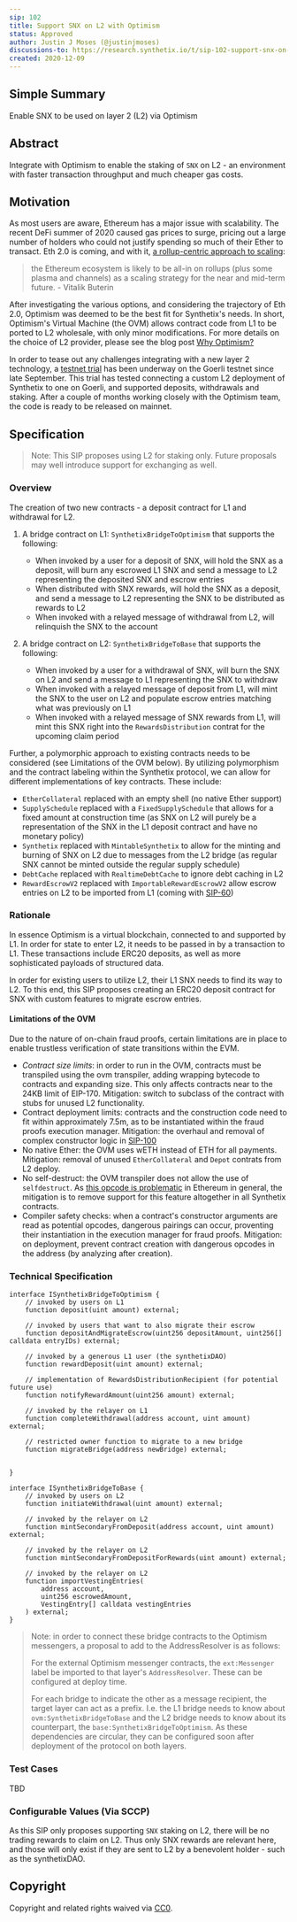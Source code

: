 ```yaml
---
sip: 102
title: Support SNX on L2 with Optimism
status: Approved
author: Justin J Moses (@justinjmoses)
discussions-to: https://research.synthetix.io/t/sip-102-support-snx-on-l2-ovm/240
created: 2020-12-09
---
```


## Simple Summary

<!--"If you can't explain it simply, you don't understand it well enough." Simply describe the outcome the proposed changes intends to achieve. This should be non-technical and accessible to a casual community member.-->

Enable SNX to be used on layer 2 (L2) via Optimism

## Abstract

<!--A short (~200 word) description of the proposed change, the abstract should clearly describe the proposed change. This is what *will* be done if the SIP is implemented, not *why* it should be done or *how* it will be done. If the SIP proposes deploying a new contract, write, "we propose to deploy a new contract that will do x".-->

Integrate with Optimism to enable the staking of `SNX` on L2 - an environment with faster transaction throughput and much cheaper gas costs.

## Motivation

<!--This is the problem statement. This is the *why* of the SIP. It should clearly explain *why* the current state of the protocol is inadequate.  It is critical that you explain *why* the change is needed, if the SIP proposes changing how something is calculated, you must address *why* the current calculation is innaccurate or wrong. This is not the place to describe how the SIP will address the issue!-->

As most users are aware, Ethereum has a major issue with scalability. The recent DeFi summer of 2020 caused gas prices to surge, pricing out a large number of holders who could not justify spending so much of their Ether to transact. Eth 2.0 is coming, and with it, [a rollup-centric approach to scaling](https://ethereum-magicians.org/t/a-rollup-centric-ethereum-roadmap/4698):

> the Ethereum ecosystem is likely to be all-in on rollups (plus some plasma and channels) as a scaling strategy for the near and mid-term future. - Vitalik Buterin

After investigating the various options, and considering the trajectory of Eth 2.0, Optimism was deemed to be the best fit for Synthetix's needs. In short, Optimism's Virtual Machine (the OVM) allows contract code from L1 to be ported to L2 wholesale, with only minor modifications. For more details on the choice of L2 provider, please see the blog post [Why Optimism?](https://blog.synthetix.io/why-optimism/)

In order to tease out any challenges integrating with a new layer 2 technology, a [testnet trial](https://blog.synthetix.io/optimistic-ethereum-l2-testnet/) has been underway on the Goerli testnet since late September. This trial has tested connecting a custom L2 deployment of Synthetix to one on Goerli, and supported deposits, withdrawals and staking. After a couple of months working closely with the Optimism team, the code is ready to be released on mainnet.

## Specification

> Note: This SIP proposes using L2 for staking only. Future proposals may well introduce support for exchanging as well.

<!--The specification should describe the syntax and semantics of any new feature, there are five sections
1. Overview
2. Rationale
3. Technical Specification
4. Test Cases
5. Configurable Values
-->

### Overview

<!--This is a high level overview of *how* the SIP will solve the problem. The overview should clearly describe how the new feature will be implemented.-->

The creation of two new contracts - a deposit contract for L1 and withdrawal for L2.

1. A bridge contract on L1: `SynthetixBridgeToOptimism` that supports the following:

   - When invoked by a user for a deposit of SNX, will hold the SNX as a deposit, will burn any escrowed L1 SNX and send a message to L2 representing the deposited SNX and escrow entries
   - When distributed with SNX rewards, will hold the SNX as a deposit, and send a message to L2 representing the SNX to be distributed as rewards to L2
   - When invoked with a relayed message of withdrawal from L2, will relinquish the SNX to the account

2. A bridge contract on L2: `SynthetixBridgeToBase` that supports the following:
   - When invoked by a user for a withdrawal of SNX, will burn the SNX on L2 and send a message to L1 representing the SNX to withdraw
   - When invoked with a relayed message of deposit from L1, will mint the SNX to the user on L2 and populate escrow entries matching what was previously on L1
   - When invoked with a relayed message of SNX rewards from L1, will mint this SNX right into the `RewardsDistribution` contrat for the upcoming claim period

Further, a polymorphic approach to existing contracts needs to be considered (see Limitations of the OVM below). By utilizing polymorphism and the contract labeling within the Synthetix protocol, we can allow for different implementations of key contracts. These include:

- `EtherCollateral` replaced with an empty shell (no native Ether support)
- `SupplySchedule` replaced with a `FixedSupplySchedule` that allows for a fixed amount at construction time (as SNX on L2 will purely be a representation of the SNX in the L1 deposit contract and have no monetary policy)
- `Synthetix` replaced with `MintableSynthetix` to allow for the minting and burning of SNX on L2 due to messages from the L2 bridge (as regular SNX cannot be minted outside the regular supply schedule)
- `DebtCache` replaced with `RealtimeDebtCache` to ignore debt caching in L2
- `RewardEscrowV2` replaced with `ImportableRewardEscrowV2` allow escrow entries on L2 to be imported from L1 (coming with [SIP-60](./sip-60.md))

### Rationale

<!--This is where you explain the reasoning behind how you propose to solve the problem. Why did you propose to implement the change in this way, what were the considerations and trade-offs. The rationale fleshes out what motivated the design and why particular design decisions were made. It should describe alternate designs that were considered and related work. The rationale may also provide evidence of consensus within the community, and should discuss important objections or concerns raised during discussion.-->

In essence Optimism is a virtual blockchain, connected to and supported by L1. In order for state to enter L2, it needs to be passed in by a transaction to L1. These transactions include ERC20 deposits, as well as more sophisticated payloads of structured data.

In order for existing users to utilize L2, their L1 SNX needs to find its way to L2. To this end, this SIP proposes creating an ERC20 deposit contract for SNX with custom features to migrate escrow entries.

#### Limitations of the OVM

Due to the nature of on-chain fraud proofs, certain limitations are in place to enable trustless verification of state transitions within the EVM.

- _Contract size limits_: in order to run in the OVM, contracts must be transpiled using the ovm transpiler, adding wrapping bytecode to contracts and expanding size. This only affects contracts near to the 24KB limit of EIP-170. Mitigation: switch to subclass of the contract with stubs for unused L2 functionality.
- Contract deployment limits: contracts and the construction code need to fit within approximately 7.5m, as to be instantiated within the fraud proofs execution manager. Mitigation: the overhaul and removal of complex constructor logic in [SIP-100](./sip-100.md)
- No native Ether: the OVM uses wETH instead of ETH for all payments. Mitigation: removal of unused `EtherCollateral` and `Depot` contrats from L2 deploy.
- No self-destruct: the OVM transpiler does not allow the use of `selfdestruct`. As [this opcode is problematic](https://twitter.com/VitalikButerin/status/1301390479968202752?s=20) in Ethereum in general, the mitigation is to remove support for this feature altogether in all Synthetix contracts.
- Compiler safety checks: when a contract's constructor arguments are read as potential opcodes, dangerous pairings can occur, proventing their instantiation in the execution manager for fraud proofs. Mitigation: on deployment, prevent contract creation with dangerous opcodes in the address (by analyzing after creation).

### Technical Specification

<!--The technical specification should outline the public API of the changes proposed. That is, changes to any of the interfaces Synthetix currently exposes or the creations of new ones.-->

```solidity
interface ISynthetixBridgeToOptimism {
    // invoked by users on L1
    function deposit(uint amount) external;

    // invoked by users that want to also migrate their escrow
    function depositAndMigrateEscrow(uint256 depositAmount, uint256[] calldata entryIDs) external;

    // invoked by a generous L1 user (the synthetixDAO)
    function rewardDeposit(uint amount) external;

    // implementation of RewardsDistributionRecipient (for potential future use)
    function notifyRewardAmount(uint256 amount) external;

    // invoked by the relayer on L1
    function completeWithdrawal(address account, uint amount) external;

    // restricted owner function to migrate to a new bridge
    function migrateBridge(address newBridge) external;


}

interface ISynthetixBridgeToBase {
    // invoked by users on L2
    function initiateWithdrawal(uint amount) external;

    // invoked by the relayer on L2
    function mintSecondaryFromDeposit(address account, uint amount) external;

    // invoked by the relayer on L2
    function mintSecondaryFromDepositForRewards(uint amount) external;

    // invoked by the relayer on L2
    function importVestingEntries(
        address account,
        uint256 escrowedAmount,
        VestingEntry[] calldata vestingEntries
    ) external;
}
```

> Note: in order to connect these bridge contracts to the Optimism messengers, a proposal to add to the AddressResolver is as follows:
>
> For the external Optimism messenger contracts, the `ext:Messenger` label be imported to that layer's `AddressResolver`. These can be configured at deploy time.
>
> For each bridge to indicate the other as a message recipient, the target layer can act as a prefix. I.e. the L1 bridge needs to know about `ovm:SynthetixBridgeToBase` and the L2 bridge needs to know about its counterpart, the `base:SynthetixBridgeToOptimism`. As these dependencies are circular, they can be configured soon after deployment of the protocol on both layers.

### Test Cases

<!--Test cases for an implementation are mandatory for SIPs but can be included with the implementation..-->

TBD

### Configurable Values (Via SCCP)

<!--Please list all values configurable via SCCP under this implementation.-->

As this SIP only proposes supporting `SNX` staking on L2, there will be no trading rewards to claim on L2. Thus only SNX rewards are relevant here, and those will only exist if they are sent to L2 by a benevolent holder - such as the synthetixDAO.

## Copyright

Copyright and related rights waived via [CC0](https://creativecommons.org/publicdomain/zero/1.0/).
